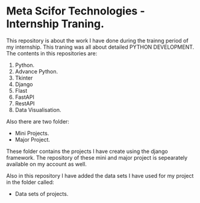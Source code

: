 # Meta Scifor Technologies - Internship Traning.

This repository is about the work I have done during the trainng period of my internship.
This traning was all about detailed PYTHON DEVELOPMENT.
The contents in this repositories are:
1. Python.
2. Advance Python.
3. Tkinter
4. Django
5. Flast
6. FastAPI
7. RestAPI
8. Data Visualisation.

Also there are two folder:
- Mini Projects.
- Major Project.

These folder contains the projects I have create using the django framework.
The repository of these mini and major project is sepearately available on my account as well. 

Also in this repository I have added the data sets I have used for my project in the folder called:
- Data sets of projects.
